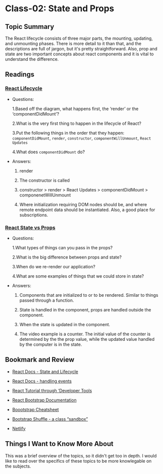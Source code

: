 # Class-02: State and Props

## Topic Summary

The React lifecycle consists of three major parts, the mounting, updating, and unmounting phases. There is more detail to it than that, and the descriptions are full of jargon, but it's pretty straightforward. Also, prop and state are two important concepts about react components and it is vital to understand the difference.

## Readings

### [React Lifecycle](https://medium.com/%40joshuablankenshipnola/react-component-lifecycle-events-cb77e670a093)

- Questions:

  1.Based off the diagram, what happens first, the ‘render’ or the ‘componentDidMount’?

  2.What is the very first thing to happen in the lifecycle of React?

  3.Put the following things in the order that they happen: `componentDidMount`, `render`, `constructor`, `componentWillUnmount`, `React Updates`

  4.What does `componentDidMount` do?

- Answers:

  1. render

  2. The constructor is called

  3. constructor > render > React Updates > componentDidMount > componenetWillUnmount

  4. Where initialization requiring DOM nodes should be, and where remote endpoint data should be instantiated. Also, a good place for subscriptions.

### [React State vs Props](https://www.youtube.com/watch?v=IYvD9oBCuJI)

- Questions:

  1.What types of things can you pass in the props?

  2.What is the big difference between props and state?

  3.When do we re-render our application?

  4.What are some examples of things that we could store in state?

- Answers:

  1. Components that are initialized to or to be rendered. Similar to things passed through a function.

  2. State is handled in the component, props are handled outside the component.

  3. When the state is updated in the component.

  4. The video example is a counter. The initial value of the counter is determined by the the prop value, while the updated value handled by the computer is in the state.

## Bookmark and Review

- [React Docs - State and Lifecycle](https://reactjs.org/docs/state-and-lifecycle.html)

- [React Docs - handling events](https://reactjs.org/docs/handling-events.html)

- [React Tutorial through ‘Developer Tools](https://reactjs.org/tutorial/tutorial.html)

- [React Bootstrap Documentation](https://react-bootstrap.github.io/)

- [Boootstrap Cheatsheet](https://getbootstrap.com/docs/5.0/examples/cheatsheet/)

- [Bootstrap Shuffle - a class “sandbox”](https://bootstrapshuffle.com/classes)

- [Netlify](https://www.netlify.com/)

## Things I Want to Know More About

This was a brief overview of the topics, so it didn't get too in depth. I would like to read over the specifics of these topics to be more knowlegable on the subjects.
